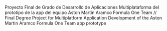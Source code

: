 Proyecto Final de Grado de Desarrollo de Aplicaciones Multiplataforma del prototipo de la app del equipo Aston Martin Aramco Formula One Team // Final Degree Project for Multiplatform Application Development of the Aston Martin Aramco Formula One Team app prototype
